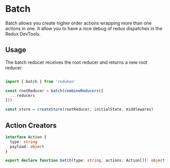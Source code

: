 # Batch

Batch allows you create higher order actions wrapping more than one actions in one. It allow you to have a nice debug of redux dispatches in the Redux DevTools.

## Usage

The batch reducer receives the root reducer and returns a new root reducer.

```js

import { batch } from 'reduken'

const rootReducer = batch(combineReducers({
  ...reducers
}))

const store = createStore(rootReducer, initialState, middlewares)

```

## Action Creators
```ts
interface Action {
  type: string
  payload: object
}

export declare function batch(type: string, actions: Action[]): object
```